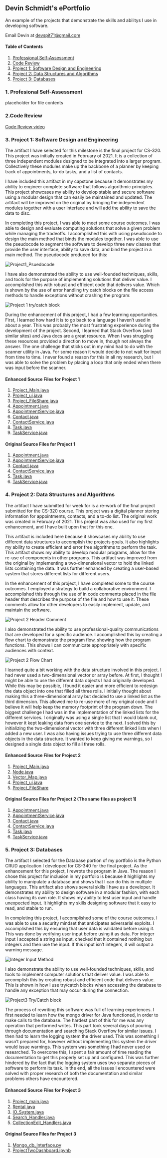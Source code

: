 ## Devin Schmidt's ePortfolio

An example of the projects that demonstrate the skills and abilitys I use in developing software.

Email Devin at devspit71@gmail.com

#### Table of Contents
1.	[Professional Self-Assessment](#1-professional-self-assessment)
2.	[Code Review](#2-code-review)
3.	[Project 1: Software Design and Engineering](#3-project-1-software-design-and-engineering)
4.	[Project 2: Data Structures and Algorithms](#4-project-2-data-structures-and-algorithms)
5.	[Project 3: Databases](#5-project-3-databases)

### 1. Profesional Self-Assessment
placeholder for file contents


### 2.Code Review
[Code Review video](https://youtu.be/1YjFPcJO0So)


### 3. Project 1: Software Design and Engineering
The artifact I have selected for this milestone is the final project for CS-320. This project was initially created in February of 2021. It is a collection of three independent modules designed to be integrated into a larger program. Collectively these modules make up the backbone of a planner by keeping track of appointments, to-do tasks, and a list of contacts.

I have included this artifact in my capstone because it demonstrates my ability to engineer complete software that follows algorithmic principles. This project showcases my ability to develop stable and secure software using a modular design that can easily be maintained and updated. The artifact will be improved on the original by bringing the independent modules together with a user interface and will add the ability to save the data to disc.

In completing this project, I was able to meet some course outcomes. I was able to design and evaluate computing solutions that solve a given problem while managing the tradeoffs. I accomplished this with using pseudocode to design the main method that binds the modules together. I was able to use the pseudocode to segment the software to develop three new classes that provide the user interface, ability to save data, and bind the project in a main method. The pseudocode produced for this:

![Project1_Psuedocode](/docs/assets/images/Project1_psuedocode.jpg)

I have also demonstrated the ability to use well-founded techniques, skills, and tools for the purpose of implementing solutions that deliver value. I accomplished this with robust and efficient code that delivers value. Which is shown by the use of error handling try catch blocks on the file access methods to handle exceptions without crashing the program:

![Project 1 try/catch block](/docs/assets/images/Project1_tryCatch.jpg)

During the enhancement of this project, I had a few learning opportunities. First, I learned how hard it is to go back to a language I haven’t used in about a year. This was probably the most frustrating experience during the development of the project. Second, I learned that Stack Overflow (and similar sites) and Java docs are a great resource. When I was struggling these resources provided a direction to move in, though not always the answer. The one challenge that sticks out in my mind had to do with the scanner utility in Java. For some reason it would decide to not wait for input from time to time. I never found a reason for this in all my research, but I was able to solve the problem by placing a loop that only ended when there was input before the scanner. 

#### Enhanced Source Files for Project 1
1. [Project_Main.java](Project1_Main_e.java)
2. [Project_ui.java](Project1_ui_e.java)
3. [Project_FileShare.java](Project1_FileShare_e.java)
4. [Appointment.java](Appointment_e%20.java)
5. [AppointmentService.java](AppointmentService_e.java)
6. [Contact.java](Contact_e.java)
7. [ContactService.java](ContactService_e.java)
8. [Task.java](Task_e.java)
9. [TaskService.java](TaskService_e.java)

#### Original Source Files for Project 1
1. [Appointment.java](Appointment.java)
2. [AppointmentService.java](AppointmentService.java)
3. [Contact.java](Contact.java)
4. [ContactService.java](ContactService.java)
5. [Task.java](Task.java)
6. [TaskService.java](TaskService.java)


### 4. Project 2: Data Structures and Algorithms
The artifact I have submitted for week for is a re-work of the final project submitted for the CS-320 course. This project was a digital planner storing information for appointments, contacts, and a to-do list. The original work was created in February of 2021. This project was also used for my first enhancement, and I have built upon that for this one.

This artifact is included here because it showcases my ability to use different data structures to accomplish the projects goals. It also highlights my ability to create efficient and error free algorithms to perform the task. This artifact shows my ability to develop modular programs, allow for the re-use of components in other programs. This artifact was improved from the original by implementing a two-dimensional vector to hold the linked lists containing the data. It was further enhanced by creating a user-based system that stores different lists for different users.

In the enhancement of this project, I have completed some to the course outcomes. I employed a strategy to build a collaborative environment. I accomplished this through the use of in code comments placed in the file header that describes the purpose of the file and how to use it. These comments allow for other developers to easily implement, update, and maintain the software.

![Project 2 Header Comment](/docs/assets/images/Comment.jpg)

I also demonstrated the ability to use professional-quality communications that are developed for a specific audience. I accomplished this by creating a flow chart to demonstrate the program flow, showing how the program functions. This shows I can communicate appropriately with specific audiences with context.

![Project 2 Flow Chart](/docs/assets/images/Sub2_FlowChart.jpg)

I learned quite a bit working with the data structure involved in this project. I had never used a two-dimensional vector or array before. At first, I thought I might be able to use the different data objects I had originally developed. While this may be possible, I found it easier and more efficient to redesign the data object into one that filled all three rolls. I initially thought about making this a three-dimensional array but decided to use a linked list as the third dimension. This allowed me to re-use more of my original code and I believe it will help keep the memory footprint of the program down. The biggest challenge I had was in the implementation of the linked lists for the different services. I originally was using a single list that I would blank out, however it kept leaking data from one service to the next. I solved this by initializing the two-dimensional vector with three different linked lists when I added a new user. I was also having issues trying to use three different data objects in the data structure. It wanted to keep giving me warnings, so I designed a single data object to fill all three rolls.

#### Enhanced Source Files for Project 2
1. [Project_Main.java](Project2_Main.java)
2. [Node.java](Node.java)
3. [Vector_Map.java](VectorMap.java)
4. [Project_ui.java](Project2_ui.java)
5. [Project_FileShare](Project2_FileShare.java)

#### Original Source Files for Project 2 (The same files as project 1)
1. [Appointment.java](Appointment.java)
2. [AppointmentService.java](AppointmentService.java)
3. [Contact.java](Contact.java)
4. [ContactService.java](ContactService.java)
5. [Task.java](Task.java)
6. [TaskService.java](TaskService.java)


### 5. Project 3: Databases
The artifact I selected for the Database portion of my portfolio is the Python CRUD application I developed for CS-340 for the final project. As the enhancement for this project, I rewrote the program in Java. The reason I chose this project for inclusion in my portfolio is because it highlights my ability to manipulate a database and shows that I can do this in multiple languages. This artifact also shows several skills I have as a developer. It demonstrates my ability to design software in a modular fashion, with each class having its own role. It shows my ability to test user input and handle unexpected input. It highlights my skills designing software that it easy to read, and stable to run.

In completing this project, I accomplished some of the course outcomes. I was able to use a security mindset that anticipates adversarial exploits. I accomplished this by ensuring that user data is validated before using it. This was done by verifying user input before using it as data. For integer input I accepted a string as input, checked that it contained nothing but integers and then use the input. If this input isn’t integers, it will output a warning message.

![Integer Input Method](/docs/assets/images/Project3_IntInputB.jpg)

I also demonstrate the ability to use well-founded techniques, skills, and tools to implement computer solutions that deliver value. I was able to accomplish this by creating robust and efficient code that delivers value. This is shown in how I use try/catch blocks when accessing the database to handle any exception that may occur during the connection.

![Project3 Try/Catch block](/docs/assets/images/Project3_tryCatch.jpg)

The process of rewriting this software was full of learning experiences. I first needed to learn how the mongo driver for Java functioned, in order to make calls to the database. The hardest part of this for me was any operation that performed writes. This part took several days of pouring through documentation and searching Stack Overflow for similar issues. I then had to learn the logging system the driver used. This was something I wasn’t prepared for, however without implementing this system the driver would issue warnings. This system was something I had never used or researched. To overcome this, I spent a fair amount of time reading the documentation to get this properly set up and configured. This was further hindered by the fact that the logging system uses two separate pieces of software to perform its task. In the end, all the issues I encountered were solved with proper research of both the documentation and similar problems others have encountered. 

#### Enhanced Source Files for Project 3
1. [Project_main.java](Project_Main.java)
2. [Rental.java](Rental.java)
3. [IO_System.java](IO_System.java)
4. [Search_Handler.java](Search_Handler.java)
5. [CollectionEdit_Handlers.java](CollectionEdit_Handlers.java)

#### Original Source Files for Project 3
1. [Mongo_db_Interface.py](Mongo_db_Interface.py)
2. [ProjectTwoDashboard.ipynb](ProjectTwoDashboard.ipynb.txt)
